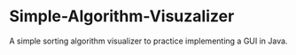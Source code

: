 # Simple-Algorithm-Visuzalizer
A simple sorting algorithm visualizer to practice implementing a GUI in Java.
